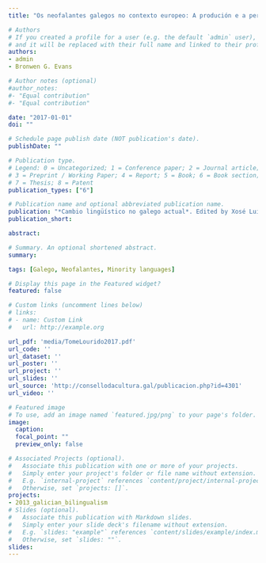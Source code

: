 ```yaml
---
title: "Os neofalantes galegos no contexto europeo: A produción e a percepción da fala"

# Authors
# If you created a profile for a user (e.g. the default `admin` user), write the username (folder name) here 
# and it will be replaced with their full name and linked to their profile.
authors:
- admin
- Bronwen G. Evans

# Author notes (optional)
#author_notes:
#- "Equal contribution"
#- "Equal contribution"

date: "2017-01-01"
doi: ""

# Schedule page publish date (NOT publication's date).
publishDate: ""

# Publication type.
# Legend: 0 = Uncategorized; 1 = Conference paper; 2 = Journal article;
# 3 = Preprint / Working Paper; 4 = Report; 5 = Book; 6 = Book section;
# 7 = Thesis; 8 = Patent
publication_types: ["6"]

# Publication name and optional abbreviated publication name.
publication: "*Cambio lingüístico no galego actual*. Edited by Xosé Luís Regueira and Elisa Fernández Rei. Instituto da Lingua Galega / Consello da Cultura, 99-127"
publication_short: 

abstract: 

# Summary. An optional shortened abstract.
summary:

tags: [Galego, Neofalantes, Minority languages]

# Display this page in the Featured widget?
featured: false

# Custom links (uncomment lines below)
# links:
# - name: Custom Link
#   url: http://example.org

url_pdf: 'media/TomeLourido2017.pdf'
url_code: ''
url_dataset: ''
url_poster: ''
url_project: ''
url_slides: ''
url_source: 'http://consellodacultura.gal/publicacion.php?id=4301'
url_video: ''

# Featured image
# To use, add an image named `featured.jpg/png` to your page's folder. 
image:
  caption:
  focal_point: ""
  preview_only: false

# Associated Projects (optional).
#   Associate this publication with one or more of your projects.
#   Simply enter your project's folder or file name without extension.
#   E.g. `internal-project` references `content/project/internal-project/index.md`.
#   Otherwise, set `projects: []`.
projects:
- 2013_galician_bilingualism
# Slides (optional).
#   Associate this publication with Markdown slides.
#   Simply enter your slide deck's filename without extension.
#   E.g. `slides: "example"` references `content/slides/example/index.md`.
#   Otherwise, set `slides: ""`.
slides: 
---
```

